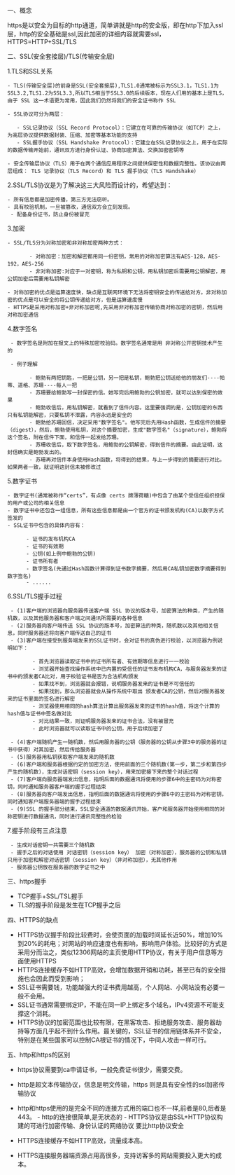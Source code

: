 一、概念

https是以安全为目标的http通道，简单讲就是http的安全版，即在http下加入ssl层，http的安全基础是ssl,因此加密的详细内容就需要ssl，HTTPS=HTTP+SSL/TLS

二、SSL(安全套接层)/TLS(传输安全层)

1.TLS和SSL关系

    - TLS(传输安全层)的前身是SSL(安全套接层),TLS1.0通常被标示为SSL3.1，TLS1.1为SSL3.2,TLS1.2为SSL3.3,所以TLS相当于SSL3.0的后续版本，现在人们用的基本上是TLS，由于 SSL 这一术语更为常用，因此我们仍然将我们的安全证书称作 SSL

    - SSL协议可分为两层： 
  
       - SSL记录协议（SSL Record Protocol）：它建立在可靠的传输协议（如TCP）之上，为高层协议提供数据封装、压缩、加密等基本功能的支持
       - SSL握手协议（SSL Handshake Protocol）：它建立在SSL记录协议之上，用于在实际的数据传输开始前，通讯双方进行身份认证、协商加密算法、交换加密密钥等

    - 安全传输层协议（TLS）用于在两个通信应用程序之间提供保密性和数据完整性。该协议由两层组成： TLS 记录协议（TLS Record）和 TLS 握手协议（TLS Handshake）

2.SSL/TLS协议是为了解决这三大风险而设计的，希望达到：

    - 所有信息都是加密传播，第三方无法窃听。
    - 具有校验机制，一旦被篡改，通信双方会立刻发现。
     - 配备身份证书，防止身份被冒充

3.加密
  
    - SSL/TLS分为对称加密和非对称加密两种方式：

           - 对称加密：加密和解密都用同一份密钥，常用的对称加密算法有AES-128，AES-192，AES-256
           - 非对称加密:对应于一对密钥，称为私钥和公钥，用私钥加密后需要用公钥解密，用公钥加密后需要用私钥解密

    - 对称加密的优点是运算速度快，缺点是互联网环境下无法将密钥安全的传送给对方。非对称加密的优点是可以安全的将公钥传递给对方，但是运算速度慢
    - HTTPS是采用对称加密+非对称加密呢,先采用非对称加密传输协商对称加密的密钥，然后用对称加密通信

4.数字签名

     - 数字签名是附加在报文上的特殊加密校验码。数字签名通常是用 非对称公开密钥技术产生的
     
     - 例子理解

           - 鲍勃有两把钥匙，一把是公钥，另一把是私钥，鲍勃把公钥送给他的朋友们----帕蒂、道格、苏珊----每人一把
           - 苏珊要给鲍勃写一封保密的信。她写完后用鲍勃的公钥加密，就可以达到保密的效果
           - 鲍勃收信后，用私钥解密，就看到了信件内容。这里要强调的是，公钥加密的东西只有私钥能解密，只要私钥不泄露，内容永远是安全的
           - 鲍勃给苏珊回信，决定采用"数字签名"。他写完后先用Hash函数，生成信件的摘要（digest），然后，鲍勃使用私钥，对这个摘要加密，生成"数字签名"（signature），鲍勃将这个签名，附在信件下面，和信件一起发给苏珊。
           - 苏珊收信后，取下数字签名，用鲍勃的公钥解密，得到信件的摘要。由此证明，这封信确实是鲍勃发出的。
           - 苏珊再对信件本身使用Hash函数，将得到的结果，与上一步得到的摘要进行对比。如果两者一致，就证明这封信未被修改过

5.数字证书

    - 数字证书(通常被称作“certs”，有点像 certs 牌薄荷糖)中包含了由某个受信任组织担保的用户或公司的相关信息
    - 数字证书中还包含一组信息，所有这些信息都是由一个官方的证书颁发机构(CA)以数字方式签发的
    - SSL证书中包含的具体内容有：

          - 证书的发布机构CA
          - 证书的有效期
          - 公钥(如上例中鲍勃的公钥)
          - 证书所有者
          - 数字签名(先通过Hash函数计算得到证书数字摘要，然后用CA私钥加密数字摘要得到数字签名)
          - ......
   

6.SSL/TLS握手过程

     - (1)客户端的浏览器向服务器传送客户端 SSL 协议的版本号，加密算法的种类，产生的随机数，以及其他服务器和客户端之间通讯所需要的各种信息
     - (2)服务器向客户端传送 SSL 协议的版本号，加密算法的种类，随机数以及其他相关信息，同时服务器还将向客户端传送自己的证书
     - (3)客户端在接受到服务端发来的SSL证书时，会对证书的真伪进行校验，以浏览器为例说明如下：

            - 首先浏览器读取证书中的证书所有者、有效期等信息进行一一校验
            - 浏览器开始查找操作系统中已内置的受信任的证书发布机构CA，与服务器发来的证书中的颁发者CA比对，用于校验证书是否为合法机构颁发 
            - 如果找不到，浏览器就会报错，说明服务器发来的证书是不可信任的
            - 如果找到，那么浏览器就会从操作系统中取出 颁发者CA的公钥，然后对服务器发来的证书里面的签名进行解密
            - 浏览器使用相同的hash算法计算出服务器发来的证书的hash值，将这个计算的hash值与证书中签名做对比
            - 对比结果一致，则证明服务器发来的证书合法，没有被冒充
            - 此时浏览器就可以读取证书中的公钥，用于后续加密了

     - (4)客户端随机产生一随机数，然后用服务器的公钥（服务器的公钥从步骤3中的服务器的证书中获得）对其加密，然后传给服务器
     - (5)服务器用私钥获取客户端发来的随机数
     - (6)客户端和服务器根据约定的加密方法，使用前面的三个随机数(第一步，第二步和第四步产生的随机数)，生成对话密钥（session key），用来加密接下来的整个对话过程
     - (7)客户端向服务器端发出信息，指明后面的数据通讯将使用的步骤6中的主密码为对称密钥，同时通知服务器客户端的握手过程结束
     - (8)服务器向客户端发出信息，指明后面的数据通讯将使用的步骤6中的主密码为对称密钥，同时通知客户端服务器端的握手过程结束
     - (9)SSL 的握手部分结束，SSL安全通道的数据通讯开始，客户和服务器开始使用相同的对称密钥进行数据通讯，同时进行通讯完整性的检验

7.握手阶段有三点注意

     - 生成对话密钥一共需要三个随机数
     - 握手之后的对话使用 对话密钥（session key） 加密（对称加密），服务器的公钥和私钥只用于加密和解密对话密钥（session key）（非对称加密），无其他作用
     - 服务器公钥放在服务器的数字证书之中

三、https握手

   - TCP握手+SSL/TSL握手
   - TLS的握手阶段是发生在TCP握手之后

四、HTTPS的缺点

   - HTTPS协议握手阶段比较费时，会使页面的加载时间延长近50%，增加10%到20%的耗电；对网站的响应速度也有影响，影响用户体验。比较好的方式是采用分而治之，类似12306网站的主页使用HTTP协议，有关于用户信息等方面使用HTTPS
   - HTTPS连接缓存不如HTTP高效，会增加数据开销和功耗，甚至已有的安全措施也会因此而受到影响；
   - SSL证书需要钱，功能越强大的证书费用越高，个人网站、小网站没有必要一般不会用。
   - SSL证书通常需要绑定IP，不能在同一IP上绑定多个域名，IPv4资源不可能支撑这个消耗。
   - HTTPS协议的加密范围也比较有限，在黑客攻击、拒绝服务攻击、服务器劫持等方面几乎起不到什么作用。最关键的，SSL证书的信用链体系并不安全，特别是在某些国家可以控制CA根证书的情况下，中间人攻击一样可行。


五、http和https的区别

   - https协议需要到ca申请证书，一般免费证书很少，需要交费。 
   - http是超文本传输协议，信息是明文传输，https 则是具有安全性的ssl加密传输协议 
   - http和https使用的是完全不同的连接方式用的端口也不一样,前者是80,后者是443。 
         - http的连接很简单,是无状态的 
         - HTTPS协议是由SSL+HTTP协议构建的可进行加密传输、身份认证的网络协议 要比http协议安全

   - HTTPS连接缓存不如HTTP高效，流量成本高。
   - HTTPS连接服务器端资源占用高很多，支持访客多的网站需要投入更大的成本。
   

